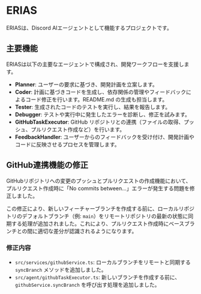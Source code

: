 # ERIAS

ERIASは、Discord AIエージェントとして機能するプロジェクトです。

## 主要機能

ERIASは以下の主要なエージェントで構成され、開発ワークフローを支援します。

- **Planner**: ユーザーの要求に基づき、開発計画を立案します。
- **Coder**: 計画に基づきコードを生成し、依存関係の管理やフィードバックによるコード修正を行います。README.md の生成も担当します。
- **Tester**: 生成されたコードのテストを実行し、結果を報告します。
- **Debugger**: テストや実行中に発生したエラーを診断し、修正を試みます。
- **GitHubTaskExecutor**: GitHub リポジトリとの連携（ファイルの取得、プッシュ、プルリクエスト作成など）を行います。
- **FeedbackHandler**: ユーザーからのフィードバックを受け付け、開発計画やコードに反映させるプロセスを管理します。
## GitHub連携機能の修正

GitHubリポジトリへの変更のプッシュとプルリクエストの作成機能において、プルリクエスト作成時に「No commits between...」エラーが発生する問題を修正しました。

この修正により、新しいフィーチャーブランチを作成する前に、ローカルリポジトリのデフォルトブランチ（例: `main`）をリモートリポジトリの最新の状態に同期する処理が追加されました。これにより、プルリクエスト作成時にベースブランチとの間に適切な差分が認識されるようになります。

### 修正内容

- `src/services/githubService.ts`: ローカルブランチをリモートと同期する `syncBranch` メソッドを追加しました。
- `src/agent/githubTaskExecutor.ts`: 新しいブランチを作成する前に、`githubService.syncBranch` を呼び出す処理を追加しました。
